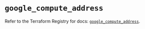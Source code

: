 # `google_compute_address`

Refer to the Terraform Registry for docs: [`google_compute_address`](https://registry.terraform.io/providers/hashicorp/google/6.49.2/docs/resources/compute_address).
